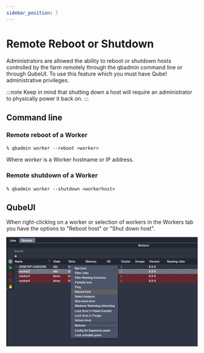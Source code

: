 ```yaml
---
sidebar_position: 7
---
```


# Remote Reboot or Shutdown

Administrators are allowed the ability to reboot or shutdown hosts controlled by the farm remotely through the qbadmin command line or through QubeUI. To use this feature which you must have Qube! administrative privileges.

:::note
Keep in mind that shutting down a host will require an administrator to physically power it back on.
:::

## Command line
### Remote reboot of a Worker

```
% qbadmin worker --reboot <worker>
```

Where _worker_ is a Worker hostname or IP address.

### Remote shutdown of a Worker

```
% qbadmin worker --shutdown <workerhost>
```

## QubeUI

When right-clicking on a worker or selection of workers in the Workers tab you have the options to "Reboot host" or "Shut down host". 

![image](img/56b423aa9e5605976ad417818e368fe412c4be71.png)

